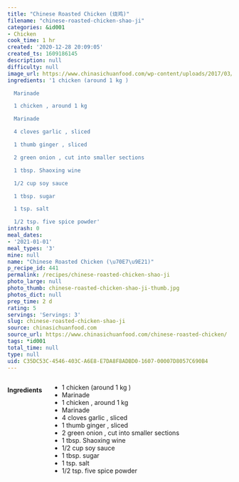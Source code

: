 ```yaml
---
title: "Chinese Roasted Chicken (烧鸡)"
filename: "chinese-roasted-chicken-shao-ji"
categories: &id001
- Chicken
cook_time: 1 hr
created: '2020-12-28 20:09:05'
created_ts: 1609186145
description: null
difficulty: null
image_url: https://www.chinasichuanfood.com/wp-content/uploads/2017/03/Chinese-roasted-Chicken-3-copy-300x450.jpg
ingredients: '1 chicken (around 1 kg )

  Marinade

  1 chicken , around 1 kg

  Marinade

  4 cloves garlic , sliced

  1 thumb ginger , sliced

  2 green onion , cut into smaller sections

  1 tbsp. Shaoxing wine

  1/2 cup soy sauce

  1 tbsp. sugar

  1 tsp. salt

  1/2 tsp. five spice powder'
intrash: 0
meal_dates:
- '2021-01-01'
meal_types: '3'
mine: null
name: "Chinese Roasted Chicken (\u70E7\u9E21)"
p_recipe_id: 441
permalink: /recipes/chinese-roasted-chicken-shao-ji
photo_large: null
photo_thumb: chinese-roasted-chicken-shao-ji-thumb.jpg
photos_dict: null
prep_time: 2 d
rating: 5
servings: 'Servings: 3'
slug: chinese-roasted-chicken-shao-ji
source: chinasichuanfood.com
source_url: https://www.chinasichuanfood.com/chinese-roasted-chicken/
tags: *id001
total_time: null
type: null
uid: C35DC53C-4546-403C-A6E8-E7DA8F8ADBD0-1607-00007D8057C690B4
---
```

<div class="large-8 medium-7 columns" id="writeup">	</div><!-- #writeup -->
</div><!-- #row-one -->
<div class="row" id="row-two">	<div class="medium-4 small-5 columns" id="ingredients"><h4>Ingredients</h4><div class="box box-ingredients content"><ul>
<li>1 chicken (around 1 kg )</li>
<li>Marinade</li>
<li>1 chicken , around 1 kg</li>
<li>Marinade</li>
<li>4 cloves garlic , sliced</li>
<li>1 thumb ginger , sliced</li>
<li>2 green onion , cut into smaller sections</li>
<li>1 tbsp. Shaoxing wine</li>
<li>1/2 cup soy sauce</li>
<li>1 tbsp. sugar</li>
<li>1 tsp. salt</li>
<li>1/2 tsp. five spice powder</li>
</ul>
</div>	</div>	<div class="medium-6 small-7 columns" id="directions">	</div>